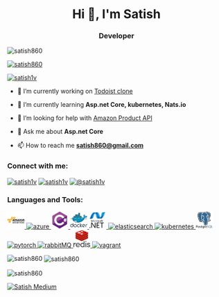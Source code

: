 <h1 align="center">Hi 👋, I'm Satish</h1>
<h3 align="center">Developer</h3>

<p align="left"> <img src="https://komarev.com/ghpvc/?username=satish860&label=Profile%20views&color=0e75b6&style=flat" alt="satish860" /> </p>

<p align="left"> <a href="https://github.com/ryo-ma/github-profile-trophy"><img src="https://github-profile-trophy.vercel.app/?username=satish860" alt="satish860" /></a> </p>

<p align="left"> <a href="https://twitter.com/satish1v" target="blank"><img src="https://img.shields.io/twitter/follow/satish1v?logo=twitter&style=for-the-badge" alt="satish1v" /></a> </p>

- 🔭 I’m currently working on [Todoist clone](https://github.com/satish860/Todoist)

- 🌱 I’m currently learning **Asp.net Core, kubernetes, Nats.io**

- 🤝 I’m looking for help with [Amazon Product API](https://github.com/satish860/AmazonProductApi)

- 💬 Ask me about **Asp.net Core**

- 📫 How to reach me **satish860@gmail.com**

<h3 align="left">Connect with me:</h3>
<p align="left">
<a href="https://twitter.com/satish1v" target="blank"><img align="center" src="https://raw.githubusercontent.com/rahuldkjain/github-profile-readme-generator/master/src/images/icons/Social/twitter.svg" alt="satish1v" height="30" width="40" /></a>
<a href="https://linkedin.com/in/satish1v" target="blank"><img align="center" src="https://raw.githubusercontent.com/rahuldkjain/github-profile-readme-generator/master/src/images/icons/Social/linked-in-alt.svg" alt="satish1v" height="30" width="40" /></a>
<a href="https://medium.com/@satish1v" target="blank"><img align="center" src="https://raw.githubusercontent.com/rahuldkjain/github-profile-readme-generator/master/src/images/icons/Social/medium.svg" alt="@satish1v" height="30" width="40" /></a>
</p>

<h3 align="left">Languages and Tools:</h3>
<p align="left"> <a href="https://aws.amazon.com" target="_blank" rel="noreferrer"> <img src="https://raw.githubusercontent.com/devicons/devicon/master/icons/amazonwebservices/amazonwebservices-original-wordmark.svg" alt="aws" width="40" height="40"/> </a> <a href="https://azure.microsoft.com/en-in/" target="_blank" rel="noreferrer"> <img src="https://www.vectorlogo.zone/logos/microsoft_azure/microsoft_azure-icon.svg" alt="azure" width="40" height="40"/> </a> <a href="https://www.w3schools.com/cs/" target="_blank" rel="noreferrer"> <img src="https://raw.githubusercontent.com/devicons/devicon/master/icons/csharp/csharp-original.svg" alt="csharp" width="40" height="40"/> </a> <a href="https://www.docker.com/" target="_blank" rel="noreferrer"> <img src="https://raw.githubusercontent.com/devicons/devicon/master/icons/docker/docker-original-wordmark.svg" alt="docker" width="40" height="40"/> </a> <a href="https://dotnet.microsoft.com/" target="_blank" rel="noreferrer"> <img src="https://raw.githubusercontent.com/devicons/devicon/master/icons/dot-net/dot-net-original-wordmark.svg" alt="dotnet" width="40" height="40"/> </a> <a href="https://www.elastic.co" target="_blank" rel="noreferrer"> <img src="https://www.vectorlogo.zone/logos/elastic/elastic-icon.svg" alt="elasticsearch" width="40" height="40"/> </a> <a href="https://kubernetes.io" target="_blank" rel="noreferrer"> <img src="https://www.vectorlogo.zone/logos/kubernetes/kubernetes-icon.svg" alt="kubernetes" width="40" height="40"/> </a> <a href="https://www.postgresql.org" target="_blank" rel="noreferrer"> <img src="https://raw.githubusercontent.com/devicons/devicon/master/icons/postgresql/postgresql-original-wordmark.svg" alt="postgresql" width="40" height="40"/> </a> <a href="https://pytorch.org/" target="_blank" rel="noreferrer"> <img src="https://www.vectorlogo.zone/logos/pytorch/pytorch-icon.svg" alt="pytorch" width="40" height="40"/> </a> <a href="https://www.rabbitmq.com" target="_blank" rel="noreferrer"> <img src="https://www.vectorlogo.zone/logos/rabbitmq/rabbitmq-icon.svg" alt="rabbitMQ" width="40" height="40"/> </a> <a href="https://redis.io" target="_blank" rel="noreferrer"> <img src="https://raw.githubusercontent.com/devicons/devicon/master/icons/redis/redis-original-wordmark.svg" alt="redis" width="40" height="40"/> </a> <a href="https://www.vagrantup.com/" target="_blank" rel="noreferrer"> <img src="https://www.vectorlogo.zone/logos/vagrantup/vagrantup-icon.svg" alt="vagrant" width="40" height="40"/> </a> </p>

<p><img align="left" src="https://github-readme-stats.vercel.app/api/top-langs?username=satish860&show_icons=true&locale=en&layout=compact" alt="satish860" /></p>

<p>&nbsp;<img align="center" src="https://github-readme-stats.vercel.app/api?username=satish860&show_icons=true&locale=en" alt="satish860" /></p>

<p><img align="center" src="https://github-readme-streak-stats.herokuapp.com/?user=satish860&" alt="satish860" /></p>

[![Satish Medium](https://github-readme-medium.vercel.app/?username=satish860)](https://medium.com/@satish1v)

